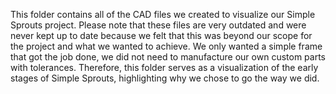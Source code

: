 This folder contains all of the CAD files we created to visualize our Simple Sprouts
project. Please note that these files are very outdated and were never kept up to date
because we felt that this was beyond our scope for the project and what we wanted to achieve.
We only wanted a simple frame that got the job done, we did not need to manufacture our own
custom parts with tolerances. Therefore, this folder serves as a visualization of the early stages
of Simple Sprouts, highlighting why we chose to go the way we did.
